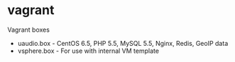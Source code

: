 # vagrant
Vagrant boxes

* uaudio.box - CentOS 6.5, PHP 5.5, MySQL 5.5, Nginx, Redis, GeoIP data
* vsphere.box - For use with internal VM template
